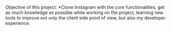 Objective of this project: 
    *Clone Instagram with the core functionalities, get as much knowledge as possible while working on the project, learning new tools to improve not only the client side point of view, but also my developer experience.